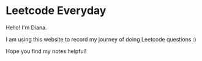 # Leetcode Everyday

Hello! I'm Diana.

I am using this website to record my journey of doing Leetcode questions :\)

Hope you find my notes helpful!

